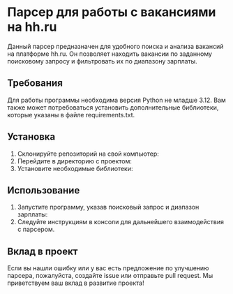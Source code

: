 # Парсер для работы с вакансиями на hh.ru

Данный парсер предназначен для удобного поиска и анализа вакансий на платформе hh.ru. Он позволяет находить вакансии по заданному поисковому запросу и фильтровать их по диапазону зарплаты.

## Требования
Для работы программы необходима версия Python не младше 3.12. Вам также может потребоваться установить дополнительные библиотеки, которые указаны в файле requirements.txt.

## Установка
1. Склонируйте репозиторий на свой компьютер:
2. Перейдите в директорию с проектом:
3. Установите необходимые библиотеки:

## Использование
1. Запустите программу, указав поисковый запрос и диапазон зарплаты:
2. Следуйте инструкциям в консоли для дальнейшего взаимодействия с парсером.

## Вклад в проект
Если вы нашли ошибку или у вас есть предложение по улучшению парсера, пожалуйста, создайте issue или отправьте pull request. Мы приветствуем ваш вклад в развитие проекта!